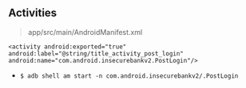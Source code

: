 ## Activities

> app/src/main/AndroidManifest.xml

```
<activity android:exported="true" android:label="@string/title_activity_post_login" android:name="com.android.insecurebankv2.PostLogin"/>
```

- `$ adb shell am start -n com.android.insecurebankv2/.PostLogin`
